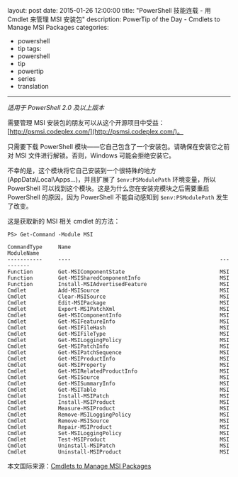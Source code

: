 ﻿layout: post
date: 2015-01-26 12:00:00
title: "PowerShell 技能连载 - 用 Cmdlet 来管理 MSI 安装包"
description: PowerTip of the Day - Cmdlets to Manage MSI Packages
categories:
- powershell
- tip
tags:
- powershell
- tip
- powertip
- series
- translation
---
_适用于 PowerShell 2.0 及以上版本_

需要管理 MSI 安装包的朋友可以从这个开源项目中受益：[http://psmsi.codeplex.com/](http://psmsi.codeplex.com/)。

只需要下载 PowerShell 模块——它自己包含了一个安装包。请确保在安装它之前对 MSI 文件进行解锁。否则，Windows 可能会拒绝安装它。

不幸的是，这个模块将它自己安装到一个很特殊的地方(AppData\Local\Apps\...)，并且扩展了 `$env:PSModulePath` 环境变量，所以 PowerShell 可以找到这个模块。这是为什么您在安装完模块之后需要重启 PowerShell  的原因，因为 PowerShell 不能自动感知到 `$env:PSModulePath` 发生了改变。

这是获取新的 MSI 相关 cmdlet 的方法：

     
    PS> Get-Command -Module MSI
    
    CommandType     Name                                               ModuleName
    -----------     ----                                               ----------
    Function        Get-MSIComponentState                              MSI
    Function        Get-MSISharedComponentInfo                         MSI
    Function        Install-MSIAdvertisedFeature                       MSI
    Cmdlet          Add-MSISource                                      MSI       
    Cmdlet          Clear-MSISource                                    MSI
    Cmdlet          Edit-MSIPackage                                    MSI
    Cmdlet          Export-MSIPatchXml                                 MSI
    Cmdlet          Get-MSIComponentInfo                               MSI
    Cmdlet          Get-MSIFeatureInfo                                 MSI
    Cmdlet          Get-MSIFileHash                                    MSI
    Cmdlet          Get-MSIFileType                                    MSI
    Cmdlet          Get-MSILoggingPolicy                               MSI
    Cmdlet          Get-MSIPatchInfo                                   MSI
    Cmdlet          Get-MSIPatchSequence                               MSI
    Cmdlet          Get-MSIProductInfo                                 MSI
    Cmdlet          Get-MSIProperty                                    MSI
    Cmdlet          Get-MSIRelatedProductInfo                          MSI
    Cmdlet          Get-MSISource                                      MSI                            
    Cmdlet          Get-MSISummaryInfo                                 MSI
    Cmdlet          Get-MSITable                                       MSI            
    Cmdlet          Install-MSIPatch                                   MSI                    
    Cmdlet          Install-MSIProduct                                 MSI          
    Cmdlet          Measure-MSIProduct                                 MSI                             
    Cmdlet          Remove-MSILoggingPolicy                            MSI
    Cmdlet          Remove-MSISource                                   MSI
    Cmdlet          Repair-MSIProduct                                  MSI
    Cmdlet          Set-MSILoggingPolicy                               MSI                  
    Cmdlet          Test-MSIProduct                                    MSI
    Cmdlet          Uninstall-MSIPatch                                 MSI
    Cmdlet          Uninstall-MSIProduct                               MSI

<!--more-->
本文国际来源：[Cmdlets to Manage MSI Packages](http://community.idera.com/powershell/powertips/b/tips/posts/cmdlets-to-manage-msi-packages)

